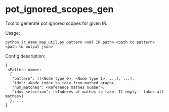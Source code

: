 # pot_ignored_scopes_gen

Tool to generate pot ignored scopes for given IR.

Usage:
```
python ir_name_map_util.py pattern <xml IR path> <path to pattern> <path to output json>
```

Config description:
```
{
 <Pattern name>:
  {
   "pattern": [[<Node type 0>, <Node type 1>, ..,], ...],
   "idx": <Node index to take from mathed graph>,
   "num_matches": <Reference mathes number>,
   "idxs_selection": [<Indexes of mathes to take. If empty - takes all mathes>]
  }, ...
}
```
